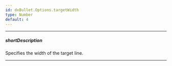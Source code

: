 ```yaml
---
id: dxBullet.Options.targetWidth
type: Number
default: 4
---
```

---
##### shortDescription
Specifies the width of the target line.

---
